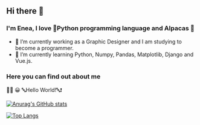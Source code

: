 ## Hi there 👋
### I'm Enea, I love 🐍Python programming language and Alpacas 🦙

- 🔭 I’m currently working as a Graphic Designer and I am studying to become a programmer.
- 🌱 I’m currently learning Python, Numpy, Pandas, Matplotlib, Django and Vue.js.

### Here you can find out about me   
👨‍💻 😀 🔤Hello World!🔤❗️


[![Anurag's GitHub stats](https://github-readme-stats.vercel.app/api?username=eneajorgji)](https://github.com/eneajorgji/eneajorgji.git)

[![Top Langs](https://github-readme-stats.vercel.app/api/top-langs/?username=eneajorgji&layout=compact)](https://github.com/anuraghazra/github-readme-stats)
